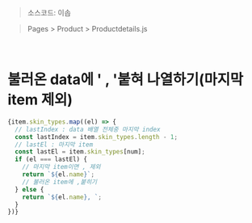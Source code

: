 > 소스코드: 이솝

> Pages > Product > Productdetails.js

<br/>

# 불러온 data에 ' , '붙혀 나열하기(마지막item 제외)

```js
{item.skin_types.map((el) => {
  // lastIndex : data 배열 전체중 마지막 index
  const lastIndex = item.skin_types.length - 1;
  // lastEl : 마지막 item
  const lastEl = item.skin_types[num];
  if (el === lastEl) {
    // 마지막 item이면 , 제외
    return `${el.name}`;
    // 불러온 item에 ,붙히기
  } else {
    return `${el.name}, `;
  }
})}
```